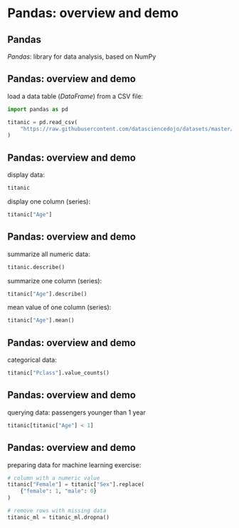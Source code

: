 # Pandas: overview and demo

## Pandas

_Pandas_: library for data analysis, based on NumPy

## Pandas: overview and demo

load a data table (_DataFrame_) from a CSV file:

```py
import pandas as pd

titanic = pd.read_csv(
    "https://raw.githubusercontent.com/datasciencedojo/datasets/master/titanic.csv"
)
```

## Pandas: overview and demo

display data:

```py
titanic
```

display one column (series):

```py
titanic["Age"]
```

## Pandas: overview and demo

summarize all numeric data:

```py
titanic.describe()
```

summarize one column (series):

```py
titanic["Age"].describe()
```

mean value of one column (series):

```py
titanic["Age"].mean()
```

## Pandas: overview and demo

categorical data:

```py
titanic["Pclass"].value_counts()
```

## Pandas: overview and demo

querying data: passengers younger than 1 year

```py
titanic[titanic["Age"] < 1]
```

## Pandas: overview and demo

preparing data for machine learning exercise:

```py
# column with a numeric value
titanic["Female"] = titanic["Sex"].replace(
    {"female": 1, "male": 0}
)

# remove rows with missing data
titanic_ml = titanic_ml.dropna()
```
